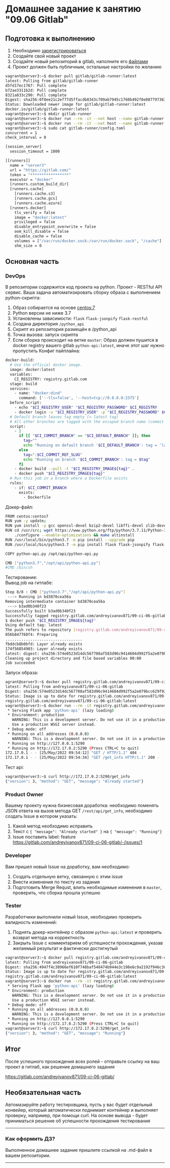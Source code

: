 # Домашнее задание к занятию "09.06 Gitlab"

## Подготовка к выполнению

1. Необходимо [зарегистрироваться](https://about.gitlab.com/free-trial/)
2. Создайте свой новый проект
3. Создайте новый репозиторий в gitlab, наполните его [файлами](./repository)
4. Проект должен быть публичным, остальные настройки по желанию

```bash
vagrant@server3:~$ docker pull gitlab/gitlab-runner:latest
latest: Pulling from gitlab/gitlab-runner
d5fd17ec1767: Pull complete 
b72ae3311b2d: Pull complete 
8321a833c290: Pull complete 
Digest: sha256:0f8ee21c2ef77d5ffacdb8343c709ab7945c1760b492f8e0877973630a5d935f
Status: Downloaded newer image for gitlab/gitlab-runner:latest
docker.io/gitlab/gitlab-runner:latest
vagrant@server3:~$ mkdir gitlab-runner
vagrant@server3:~$ docker run --rm -it --net host --name gitlab-runner --privileged -v ~/gitlab-runner:/etc/gitlab-runner -v /var/run/docker.sock:/var/run/docker.sock gitlab/gitlab-runner:latest register
vagrant@server3:~$ docker run --rm -it --net host --name gitlab-runner --privileged -v ~/gitlab-runner:/etc/gitlab-runner -v /var/run/docker.sock:/var/run/docker.sock gitlab/gitlab-runner:latest
vagrant@server3:~$ sudo cat gitlab-runner/config.toml 
concurrent = 1
check_interval = 0

[session_server]
  session_timeout = 1800

[[runners]]
  name = "server3"
  url = "https://gitlab.com/"
  token = "*****************"
  executor = "docker"
  [runners.custom_build_dir]
  [runners.cache]
    [runners.cache.s3]
    [runners.cache.gcs]
    [runners.cache.azure]
  [runners.docker]
    tls_verify = false
    image = "docker:latest"
    privileged = false
    disable_entrypoint_overwrite = false
    oom_kill_disable = false
    disable_cache = false
    volumes = ["/var/run/docker.sock:/var/run/docker.sock", "/cache"]
    shm_size = 0
```
## Основная часть

### DevOps

В репозитории содержится код проекта на python. Проект - RESTful API сервис. Ваша задача автоматизировать сборку образа с выполнением python-скрипта:
1. Образ собирается на основе [centos:7](https://hub.docker.com/_/centos?tab=tags&page=1&ordering=last_updated)
2. Python версии не ниже 3.7
3. Установлены зависимости: `flask` `flask-jsonpify` `flask-restful`
4. Создана директория `/python_api`
5. Скрипт из репозитория размещён в /python_api
6. Точка вызова: запуск скрипта
7. Если сборка происходит на ветке `master`: Образ должен пушится в docker registry вашего gitlab `python-api:latest`, иначе этот шаг нужно пропустить
Конфиг пайплайна:   
```bash 
docker-build:
  # Use the official docker image.
  image: docker:latest
  variables:
    CI_REGISTRY: registry.gitlab.com
  stage: build
  services:
    - name: "docker:dind"
      command: ['--tls=false', '--host=tcp://0.0.0.0:2375']
  before_script:
    - echo "$CI_REGISTRY_USER" "$CI_REGISTRY_PASSWORD" $CI_REGISTRY
    - docker login -u "$CI_REGISTRY_USER" -p "$CI_REGISTRY_PASSWORD" $CI_REGISTRY
  # Default branch leaves tag empty (= latest tag)
  # All other branches are tagged with the escaped branch name (commit ref slug)
  script:
    - |
      if [[ "$CI_COMMIT_BRANCH" == "$CI_DEFAULT_BRANCH" ]]; then
        tag=""
        echo "Running on default branch '$CI_DEFAULT_BRANCH': tag = 'latest'"
      else
        tag=":$CI_COMMIT_REF_SLUG"
        echo "Running on branch '$CI_COMMIT_BRANCH': tag = $tag"
      fi
    - docker build --pull -t "$CI_REGISTRY_IMAGE${tag}" .
    - docker push "$CI_REGISTRY_IMAGE${tag}"
  # Run this job in a branch where a Dockerfile exists
  rules:
    - if: $CI_COMMIT_BRANCH
      exists:
        - Dockerfile
```
Докер-файл:  
```bash
FROM centos:centos7
RUN yum -y update; 
RUN yum install -y gcc openssl-devel bzip2-devel libffi-devel zlib-devel xz-devel wget make
RUN cd /usr/src; wget https://www.python.org/ftp/python/3.7.11/Python-3.7.11.tgz ; tar xzf Python-3.7.11.tgz; cd Python-3.7.11; \
    ./configure --enable-optimizations && make altinstall 
RUN /usr/local/bin/python3.7 -m pip install --upgrade pip
RUN /usr/local/bin/python3.7 -m pip install flask flask-jsonpify flask-restful

COPY python-api.py /opt/api/python-api.py

CMD ["python3.7","/opt/api/python-api.py"]
#CMD /bin/sh
```

Тестирование:  
Вывод job на гитлабе:
```bash
Step 8/8 : CMD ["python3.7","/opt/api/python-api.py"]
 ---> Running in bd3870cea56a
Removing intermediate container bd3870cea56a
 ---> b3ad0b340f23
Successfully built b3ad0b340f23
Successfully tagged registry.gitlab.com/andreyivanov871/09-ci-06-gitlab:latest
$ docker push "$CI_REGISTRY_IMAGE${tag}"
Using default tag: latest
The push refers to repository [registry.gitlab.com/andreyivanov871/09-ci-06-gitlab]
056b847768f4: Preparing
..................................
fbddcb8b0bfd: Layer already exists
174f56854903: Layer already exists
latest: digest: sha256:574e0523d14dc567708af583d96c9414604d992f5a2e079bcc629f92972e0783 size: 1796
Cleaning up project directory and file based variables 00:00
Job succeeded
```

Запуск образа:  
```bash
agrant@server3:~$ docker pull registry.gitlab.com/andreyivanov871/09-ci-06-gitlab:latest
latest: Pulling from andreyivanov871/09-ci-06-gitlab
Digest: sha256:574e0523d14dc567708af583d96c9414604d992f5a2e079bcc629f92972e0783
Status: Image is up to date for registry.gitlab.com/andreyivanov871/09-ci-06-gitlab:latest
registry.gitlab.com/andreyivanov871/09-ci-06-gitlab:latest
vagrant@server3:~$ docker run --rm -it registry.gitlab.com/andreyivanov871/09-ci-06-gitlab:latest 
 * Serving Flask app 'python-api' (lazy loading)
 * Environment: production
   WARNING: This is a development server. Do not use it in a production deployment.
   Use a production WSGI server instead.
 * Debug mode: off
 * Running on all addresses (0.0.0.0)
   WARNING: This is a development server. Do not use it in a production deployment.
 * Running on http://127.0.0.1:5290
 * Running on http://172.17.0.2:5290 (Press CTRL+C to quit)
172.17.0.1 - - [25/May/2022 09:54:12] "GET / HTTP/1.1" 404 -
172.17.0.1 - - [25/May/2022 09:54:34] "GET /get_info HTTP/1.1" 200 -
```
Тест api:  
```bash
vagrant@server3:~$ curl http://172.17.0.2:5290/get_info
{"version": 3, "method": "GET", "message": "Already started"}
```


### Product Owner

Вашему проекту нужна бизнесовая доработка: необходимо поменять JSON ответа на вызов метода GET `/rest/api/get_info`, необходимо создать Issue в котором указать:
1. Какой метод необходимо исправить
2. Текст с `{ "message": "Already started" }` на `{ "message": "Running"}`
3. Issue поставить label: feature  
https://gitlab.com/andreyivanov871/09-ci-06-gitlab/-/issues/1

### Developer

Вам пришел новый Issue на доработку, вам необходимо:
1. Создать отдельную ветку, связанную с этим issue
2. Внести изменения по тексту из задания
3. Подготовить Merge Requst, влить необходимые изменения в `master`, проверить, что сборка прошла успешно


### Tester
Разработчики выполнили новый Issue, необходимо проверить валидность изменений:
1. Поднять докер-контейнер с образом `python-api:latest` и проверить возврат метода на корректность
2. Закрыть Issue с комментарием об успешности прохождения, указав желаемый результат и фактически достигнутый

```bash
vagrant@server3:~$ docker pull registry.gitlab.com/andreyivanov871/09-ci-06-gitlab:latest
latest: Pulling from andreyivanov871/09-ci-06-gitlab
Digest: sha256:4947f4c38966ef610f748baf540474b944e3c198e6c9a2192f946c30e5e0b81d
Status: Image is up to date for registry.gitlab.com/andreyivanov871/09-ci-06-gitlab:latest
registry.gitlab.com/andreyivanov871/09-ci-06-gitlab:latest
vagrant@server3:~$ docker run --rm -it registry.gitlab.com/andreyivanov871/09-ci-06-gitlab:latest 
 * Serving Flask app 'python-api' (lazy loading)
 * Environment: production
   WARNING: This is a development server. Do not use it in a production deployment.
   Use a production WSGI server instead.
 * Debug mode: off
 * Running on all addresses (0.0.0.0)
   WARNING: This is a development server. Do not use it in a production deployment.
 * Running on http://127.0.0.1:5290
 * Running on http://172.17.0.2:5290 (Press CTRL+C to quit)
vagrant@server3:~$ curl http://172.17.0.2:5290/get_info
{"version": 3, "method": "GET", "message": "Running"}
```


## Итог

После успешного прохождения всех ролей - отправьте ссылку на ваш проект в гитлаб, как решение домашнего задания

https://gitlab.com/andreyivanov871/09-ci-06-gitlab/

## Необязательная часть

Автомазируйте работу тестировщика, пусть у вас будет отдельный конвейер, который автоматически поднимает контейнер и выполняет проверку, например, при помощи curl. На основе вывода - будет приниматься решение об успешности прохождения тестирования

---

### Как оформить ДЗ?

Выполненное домашнее задание пришлите ссылкой на .md-файл в вашем репозитории.

---

